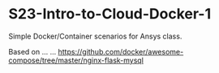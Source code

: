 # S23-Intro-to-Cloud-Docker-1
Simple Docker/Container scenarios for Ansys class.

Based on ... ... https://github.com/docker/awesome-compose/tree/master/nginx-flask-mysql


